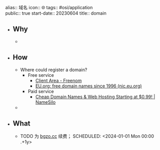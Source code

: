 alias:: 域名
icon:: 🌐
tags:: #osi/application  
public:: true
start-date:: 20230604
title:: domain

- ## Why
  -
- ## How
  - Where could register a domain?
    - Free service
      - [Client Area - Freenom](https://my.freenom.com/clientarea.php)
      - [EU.org: free domain names since 1996 (nic.eu.org)](https://nic.eu.org/)
    - Paid service
      - [Cheap Domain Names & Web Hosting Starting at $0.99! | NameSilo](https://www.namesilo.com/)
  -
- ## What
  - TODO 为 [bgzo.cc](https://www.namesilo.com/account_domains.php) 续费；
    SCHEDULED: <2024-01-01 Mon 00:00 .+1y>